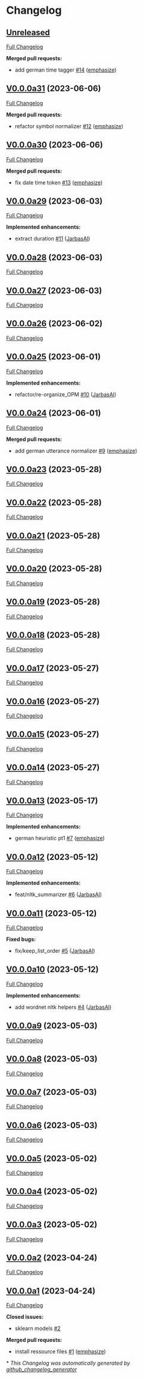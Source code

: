 # Changelog

## [Unreleased](https://github.com/OpenVoiceOS/ovos-classifiers/tree/HEAD)

[Full Changelog](https://github.com/OpenVoiceOS/ovos-classifiers/compare/V0.0.0a31...HEAD)

**Merged pull requests:**

- add german time tagger [\#14](https://github.com/OpenVoiceOS/ovos-classifiers/pull/14) ([emphasize](https://github.com/emphasize))

## [V0.0.0a31](https://github.com/OpenVoiceOS/ovos-classifiers/tree/V0.0.0a31) (2023-06-06)

[Full Changelog](https://github.com/OpenVoiceOS/ovos-classifiers/compare/V0.0.0a30...V0.0.0a31)

**Merged pull requests:**

- refactor symbol normalizer [\#12](https://github.com/OpenVoiceOS/ovos-classifiers/pull/12) ([emphasize](https://github.com/emphasize))

## [V0.0.0a30](https://github.com/OpenVoiceOS/ovos-classifiers/tree/V0.0.0a30) (2023-06-06)

[Full Changelog](https://github.com/OpenVoiceOS/ovos-classifiers/compare/V0.0.0a29...V0.0.0a30)

**Merged pull requests:**

- fix date time token [\#13](https://github.com/OpenVoiceOS/ovos-classifiers/pull/13) ([emphasize](https://github.com/emphasize))

## [V0.0.0a29](https://github.com/OpenVoiceOS/ovos-classifiers/tree/V0.0.0a29) (2023-06-03)

[Full Changelog](https://github.com/OpenVoiceOS/ovos-classifiers/compare/V0.0.0a28...V0.0.0a29)

**Implemented enhancements:**

- extract duration [\#11](https://github.com/OpenVoiceOS/ovos-classifiers/pull/11) ([JarbasAl](https://github.com/JarbasAl))

## [V0.0.0a28](https://github.com/OpenVoiceOS/ovos-classifiers/tree/V0.0.0a28) (2023-06-03)

[Full Changelog](https://github.com/OpenVoiceOS/ovos-classifiers/compare/V0.0.0a27...V0.0.0a28)

## [V0.0.0a27](https://github.com/OpenVoiceOS/ovos-classifiers/tree/V0.0.0a27) (2023-06-03)

[Full Changelog](https://github.com/OpenVoiceOS/ovos-classifiers/compare/V0.0.0a26...V0.0.0a27)

## [V0.0.0a26](https://github.com/OpenVoiceOS/ovos-classifiers/tree/V0.0.0a26) (2023-06-02)

[Full Changelog](https://github.com/OpenVoiceOS/ovos-classifiers/compare/V0.0.0a25...V0.0.0a26)

## [V0.0.0a25](https://github.com/OpenVoiceOS/ovos-classifiers/tree/V0.0.0a25) (2023-06-01)

[Full Changelog](https://github.com/OpenVoiceOS/ovos-classifiers/compare/V0.0.0a24...V0.0.0a25)

**Implemented enhancements:**

- refactor/re-organize\_OPM [\#10](https://github.com/OpenVoiceOS/ovos-classifiers/pull/10) ([JarbasAl](https://github.com/JarbasAl))

## [V0.0.0a24](https://github.com/OpenVoiceOS/ovos-classifiers/tree/V0.0.0a24) (2023-06-01)

[Full Changelog](https://github.com/OpenVoiceOS/ovos-classifiers/compare/V0.0.0a23...V0.0.0a24)

**Merged pull requests:**

- add german utterance normalizer [\#9](https://github.com/OpenVoiceOS/ovos-classifiers/pull/9) ([emphasize](https://github.com/emphasize))

## [V0.0.0a23](https://github.com/OpenVoiceOS/ovos-classifiers/tree/V0.0.0a23) (2023-05-28)

[Full Changelog](https://github.com/OpenVoiceOS/ovos-classifiers/compare/V0.0.0a22...V0.0.0a23)

## [V0.0.0a22](https://github.com/OpenVoiceOS/ovos-classifiers/tree/V0.0.0a22) (2023-05-28)

[Full Changelog](https://github.com/OpenVoiceOS/ovos-classifiers/compare/V0.0.0a21...V0.0.0a22)

## [V0.0.0a21](https://github.com/OpenVoiceOS/ovos-classifiers/tree/V0.0.0a21) (2023-05-28)

[Full Changelog](https://github.com/OpenVoiceOS/ovos-classifiers/compare/V0.0.0a20...V0.0.0a21)

## [V0.0.0a20](https://github.com/OpenVoiceOS/ovos-classifiers/tree/V0.0.0a20) (2023-05-28)

[Full Changelog](https://github.com/OpenVoiceOS/ovos-classifiers/compare/V0.0.0a19...V0.0.0a20)

## [V0.0.0a19](https://github.com/OpenVoiceOS/ovos-classifiers/tree/V0.0.0a19) (2023-05-28)

[Full Changelog](https://github.com/OpenVoiceOS/ovos-classifiers/compare/V0.0.0a18...V0.0.0a19)

## [V0.0.0a18](https://github.com/OpenVoiceOS/ovos-classifiers/tree/V0.0.0a18) (2023-05-28)

[Full Changelog](https://github.com/OpenVoiceOS/ovos-classifiers/compare/V0.0.0a17...V0.0.0a18)

## [V0.0.0a17](https://github.com/OpenVoiceOS/ovos-classifiers/tree/V0.0.0a17) (2023-05-27)

[Full Changelog](https://github.com/OpenVoiceOS/ovos-classifiers/compare/V0.0.0a16...V0.0.0a17)

## [V0.0.0a16](https://github.com/OpenVoiceOS/ovos-classifiers/tree/V0.0.0a16) (2023-05-27)

[Full Changelog](https://github.com/OpenVoiceOS/ovos-classifiers/compare/V0.0.0a15...V0.0.0a16)

## [V0.0.0a15](https://github.com/OpenVoiceOS/ovos-classifiers/tree/V0.0.0a15) (2023-05-27)

[Full Changelog](https://github.com/OpenVoiceOS/ovos-classifiers/compare/V0.0.0a14...V0.0.0a15)

## [V0.0.0a14](https://github.com/OpenVoiceOS/ovos-classifiers/tree/V0.0.0a14) (2023-05-27)

[Full Changelog](https://github.com/OpenVoiceOS/ovos-classifiers/compare/V0.0.0a13...V0.0.0a14)

## [V0.0.0a13](https://github.com/OpenVoiceOS/ovos-classifiers/tree/V0.0.0a13) (2023-05-17)

[Full Changelog](https://github.com/OpenVoiceOS/ovos-classifiers/compare/V0.0.0a12...V0.0.0a13)

**Implemented enhancements:**

- german heuristic pt1 [\#7](https://github.com/OpenVoiceOS/ovos-classifiers/pull/7) ([emphasize](https://github.com/emphasize))

## [V0.0.0a12](https://github.com/OpenVoiceOS/ovos-classifiers/tree/V0.0.0a12) (2023-05-12)

[Full Changelog](https://github.com/OpenVoiceOS/ovos-classifiers/compare/V0.0.0a11...V0.0.0a12)

**Implemented enhancements:**

- feat/nltk\_summarizer [\#6](https://github.com/OpenVoiceOS/ovos-classifiers/pull/6) ([JarbasAl](https://github.com/JarbasAl))

## [V0.0.0a11](https://github.com/OpenVoiceOS/ovos-classifiers/tree/V0.0.0a11) (2023-05-12)

[Full Changelog](https://github.com/OpenVoiceOS/ovos-classifiers/compare/V0.0.0a10...V0.0.0a11)

**Fixed bugs:**

- fix/keep\_list\_order [\#5](https://github.com/OpenVoiceOS/ovos-classifiers/pull/5) ([JarbasAl](https://github.com/JarbasAl))

## [V0.0.0a10](https://github.com/OpenVoiceOS/ovos-classifiers/tree/V0.0.0a10) (2023-05-12)

[Full Changelog](https://github.com/OpenVoiceOS/ovos-classifiers/compare/V0.0.0a9...V0.0.0a10)

**Implemented enhancements:**

- add wordnet nltk helpers [\#4](https://github.com/OpenVoiceOS/ovos-classifiers/pull/4) ([JarbasAl](https://github.com/JarbasAl))

## [V0.0.0a9](https://github.com/OpenVoiceOS/ovos-classifiers/tree/V0.0.0a9) (2023-05-03)

[Full Changelog](https://github.com/OpenVoiceOS/ovos-classifiers/compare/V0.0.0a8...V0.0.0a9)

## [V0.0.0a8](https://github.com/OpenVoiceOS/ovos-classifiers/tree/V0.0.0a8) (2023-05-03)

[Full Changelog](https://github.com/OpenVoiceOS/ovos-classifiers/compare/V0.0.0a7...V0.0.0a8)

## [V0.0.0a7](https://github.com/OpenVoiceOS/ovos-classifiers/tree/V0.0.0a7) (2023-05-03)

[Full Changelog](https://github.com/OpenVoiceOS/ovos-classifiers/compare/V0.0.0a6...V0.0.0a7)

## [V0.0.0a6](https://github.com/OpenVoiceOS/ovos-classifiers/tree/V0.0.0a6) (2023-05-03)

[Full Changelog](https://github.com/OpenVoiceOS/ovos-classifiers/compare/V0.0.0a5...V0.0.0a6)

## [V0.0.0a5](https://github.com/OpenVoiceOS/ovos-classifiers/tree/V0.0.0a5) (2023-05-02)

[Full Changelog](https://github.com/OpenVoiceOS/ovos-classifiers/compare/V0.0.0a4...V0.0.0a5)

## [V0.0.0a4](https://github.com/OpenVoiceOS/ovos-classifiers/tree/V0.0.0a4) (2023-05-02)

[Full Changelog](https://github.com/OpenVoiceOS/ovos-classifiers/compare/V0.0.0a3...V0.0.0a4)

## [V0.0.0a3](https://github.com/OpenVoiceOS/ovos-classifiers/tree/V0.0.0a3) (2023-05-02)

[Full Changelog](https://github.com/OpenVoiceOS/ovos-classifiers/compare/V0.0.0a2...V0.0.0a3)

## [V0.0.0a2](https://github.com/OpenVoiceOS/ovos-classifiers/tree/V0.0.0a2) (2023-04-24)

[Full Changelog](https://github.com/OpenVoiceOS/ovos-classifiers/compare/V0.0.0a1...V0.0.0a2)

## [V0.0.0a1](https://github.com/OpenVoiceOS/ovos-classifiers/tree/V0.0.0a1) (2023-04-24)

[Full Changelog](https://github.com/OpenVoiceOS/ovos-classifiers/compare/c3a74ae809d92add875a20e8fc0734821be53e05...V0.0.0a1)

**Closed issues:**

- sklearn models [\#2](https://github.com/OpenVoiceOS/ovos-classifiers/issues/2)

**Merged pull requests:**

- install ressource files [\#1](https://github.com/OpenVoiceOS/ovos-classifiers/pull/1) ([emphasize](https://github.com/emphasize))



\* *This Changelog was automatically generated by [github_changelog_generator](https://github.com/github-changelog-generator/github-changelog-generator)*
